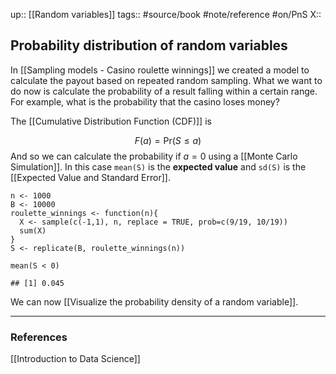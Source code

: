 up::  [[Random variables]]
tags:: #source/book #note/reference #on/PnS 
X:: 

## Probability distribution of random variables

In [[Sampling models - Casino roulette winnings]] we created a model to calculate the payout based on repeated random sampling. What we want to do now is calculate the probability of a result falling within a certain range. For example, what is the probability that the casino loses money?

The [[Cumulative Distribution Function (CDF)]] is

$$
F(a) = \mbox{Pr}(S\leq a)
$$
And so we can calculate the probability if $a=0$ using a [[Monte Carlo Simulation]]. In this case `mean(S)` is the __expected value__ and `sd(S)` is the [[Expected Value and Standard Error]].

```
n <- 1000
B <- 10000
roulette_winnings <- function(n){
  X <- sample(c(-1,1), n, replace = TRUE, prob=c(9/19, 10/19))
  sum(X)
}
S <- replicate(B, roulette_winnings(n))

mean(S < 0)

## [1] 0.045
```

We can now [[Visualize the probability density of a random variable]].

---

### References

[[Introduction to Data Science]]



